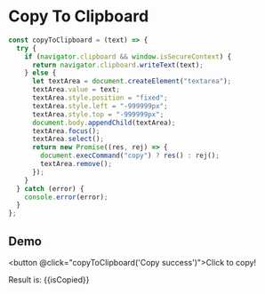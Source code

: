 # Copy To Clipboard

```js
const copyToClipboard = (text) => {
  try {
    if (navigator.clipboard && window.isSecureContext) {
      return navigator.clipboard.writeText(text);
    } else {
      let textArea = document.createElement("textarea");
      textArea.value = text;
      textArea.style.position = "fixed";
      textArea.style.left = "-999999px";
      textArea.style.top = "-999999px";
      document.body.appendChild(textArea);
      textArea.focus();
      textArea.select();
      return new Promise((res, rej) => {
        document.execCommand("copy") ? res() : rej();
        textArea.remove();
      });
    }
  } catch (error) {
    console.error(error);
  }
};
```

<script setup>
import { ref } from 'vue'
const isCopied = ref(false)
const copyToClipboard = (text) => {
  try {
    if (navigator.clipboard && window.isSecureContext) {
      isCopied.value = true
      return navigator.clipboard.writeText(text);
    } else {
      let textArea = document.createElement("textarea");
      textArea.value = text;
      textArea.style.position = "fixed";
      textArea.style.left = "-999999px";
      textArea.style.top = "-999999px";
      document.body.appendChild(textArea);
      textArea.focus();
      textArea.select();
      return new Promise((res, rej) => {
        document.execCommand("copy") ? res() : rej();
        textArea.remove();
        isCopied.value = true
      });
    }
  } catch (error) {
    isCopied.value = false
    console.error(error);
  }
}

</script>

## Demo

<button @click="copyToClipboard('Copy success')">Click to copy!</button>

<p>Result is: {{isCopied}}</p>
